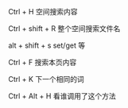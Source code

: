 Ctrl + H   空间搜索内容

Ctrl + shift + R  整个空间搜索文件名

alt + shift + s   set/get  等

Ctrl + F  搜索本页内容

Ctrl + K  下一个相同的词

Ctrl + Alt + H  看谁调用了这个方法





